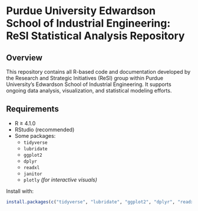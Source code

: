 # Purdue University Edwardson School of Industrial Engineering: ReSI Statistical Analysis Repository

## Overview
This repository contains all R-based code and documentation developed by the Research and Strategic Initiatives (ReSI) group within Purdue University’s Edwardson School of Industrial Engineering. It supports ongoing data analysis, visualization, and statistical modeling efforts.

## Requirements
- R ≥ 4.1.0
- RStudio (recommended)
- Some packages:
  - `tidyverse`
  - `lubridate`
  - `ggplot2`
  - `dplyr`
  - `readxl`
  - `janitor`
  - `plotly` *(for interactive visuals)*

Install with:
```R
install.packages(c("tidyverse", "lubridate", "ggplot2", "dplyr", "readxl", "janitor", "plotly"))
